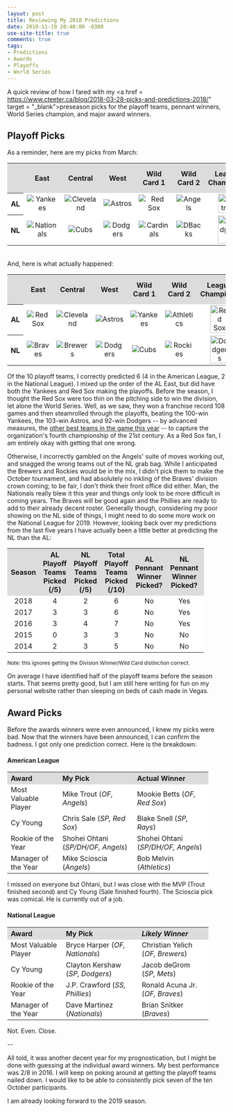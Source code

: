 ```yaml
---
layout: post
title: Reviewing My 2018 Predictions
date: 2018-11-19 20:40:00 -0300
use-site-title: true
comments: true
tags:
- Predictions
- Awards
- Playoffs
- World Series
---
```


A quick review of how I fared with my <a href = https://www.cteeter.ca/blog/2018-03-28-picks-and-predictions-2018/" target = "_blank">preseason picks</a> for the playoff teams, pennant winners, World Series champion, and major award winners.

## Playoff Picks

As a reminder, here are my picks from March:

<table style="width:100%" align="center">
	<tr>
		<th style="text-align:center" bgcolor="gainsboro"> </th>
		<th style="text-align:center" bgcolor="gainsboro">East</th>
		<th style="text-align:center" bgcolor="gainsboro">Central</th>
		<th style="text-align:center" bgcolor="gainsboro">West</th>
		<th style="text-align:center" bgcolor="gainsboro">Wild Card 1</th>
		<th style="text-align:center" bgcolor="gainsboro">Wild Card 2</th>
		<th style="text-align:center" bgcolor="gainsboro">League Champions</th>
		<th style="text-align:center" bgcolor="gainsboro">World Series Champion</th>
	</tr>
	<tr>
		<th bgcolor="white">AL</th>
		<td style="text-align:center" bgcolor="white"><img src="{{site.url}}/img/logos/Yankees.png" alt="Yankees"></td>
		<td style="text-align:center" bgcolor="white"><img src="{{site.url}}/img/logos/Indians.png" alt="Cleveland"></td>
		<td style="text-align:center" bgcolor="white"><img src="{{site.url}}/img/logos/Astros.png" alt="Astros"></td>
		<td style="text-align:center" bgcolor="white"><img src="{{site.url}}/img/logos/RedSox.png" alt="Red Sox"></td>
		<td style="text-align:center" bgcolor="white"><img src="{{site.url}}/img/logos/Angels.png" alt="Angels"></td>
		<td style="text-align:center" bgcolor="white"><img src="{{site.url}}/img/logos/Astros.png" alt="Astros" width="70%"></td>
		<td style="text-align:center" rowspan="2" bgcolor="white"><img src="{{site.url}}/img/logos/Dodgers.png" alt="Dodgers"></td>
	</tr>
	<tr>
		<th bgcolor="white">NL</th>
		<td style="text-align:center" bgcolor="white"><img src="{{site.url}}/img/logos/Nationals.png" alt="Nationals"></td>
		<td style="text-align:center" bgcolor="white"><img src="{{site.url}}/img/logos/Cubs.png" alt="Cubs"></td>
		<td style="text-align:center" bgcolor="white"><img src="{{site.url}}/img/logos/Dodgers.png" alt="Dodgers"></td>
		<td style="text-align:center" bgcolor="white"><img src="{{site.url}}/img/logos/Cardinals.png" alt="Cardinals"></td>
		<td style="text-align:center" bgcolor="white"><img src="{{site.url}}/img/logos/Diamondbacks.png" alt="DBacks"></td>
		<td style="text-align:center" bgcolor="white"><img src="{{site.url}}/img/logos/Dodgers.png" alt="Dodgers" width="70%"></td>
	</tr>
</table>

<br>
And, here is what actually happened:

<table style="width:100%" align="center">
	<tr>
		<th style="text-align:center" bgcolor="gainsboro"> </th>
		<th style="text-align:center" bgcolor="gainsboro">East</th>
		<th style="text-align:center" bgcolor="gainsboro">Central</th>
		<th style="text-align:center" bgcolor="gainsboro">West</th>
		<th style="text-align:center" bgcolor="gainsboro">Wild Card 1</th>
		<th style="text-align:center" bgcolor="gainsboro">Wild Card 2</th>
		<th style="text-align:center" bgcolor="gainsboro">League Champions</th>
		<th style="text-align:center" bgcolor="gainsboro">World Series Champion</th>
	</tr>
	<tr>
		<th bgcolor="white">AL</th>
		<td style="text-align:center" bgcolor="white"><img src="{{site.url}}/img/logos/RedSox.png" alt="Red Sox"></td>
		<td style="text-align:center" bgcolor="white"><img src="{{site.url}}/img/logos/Indians.png" alt="Cleveland"></td>
		<td style="text-align:center" bgcolor="white"><img src="{{site.url}}/img/logos/Astros.png" alt="Astros"></td>
		<td style="text-align:center" bgcolor="white"><img src="{{site.url}}/img/logos/Yankees.png" alt="Yankees"></td>
		<td style="text-align:center" bgcolor="white"><img src="{{site.url}}/img/logos/Athletics.png" alt="Athletics"></td>
		<td style="text-align:center" bgcolor="white"><img src="{{site.url}}/img/logos/RedSox.png" alt="Red Sox" width="70%"></td>
		<td style="text-align:center" rowspan="2" bgcolor="white"><img src="{{site.url}}/img/logos/RedSox.png" alt="Red Sox"></td>
	</tr>
	<tr>
		<th bgcolor="white">NL</th>
		<td style="text-align:center" bgcolor="white"><img src="{{site.url}}/img/logos/Braves.png" alt="Braves"></td>
		<td style="text-align:center" bgcolor="white"><img src="{{site.url}}/img/logos/Brewers.png" alt="Brewers"></td>
		<td style="text-align:center" bgcolor="white"><img src="{{site.url}}/img/logos/Dodgers.png" alt="Dodgers"></td>
		<td style="text-align:center" bgcolor="white"><img src="{{site.url}}/img/logos/Cubs.png" alt="Cubs"></td>
		<td style="text-align:center" bgcolor="white"><img src="{{site.url}}/img/logos/Rockies.png" alt="Rockies"></td>
		<td style="text-align:center" bgcolor="white"><img src="{{site.url}}/img/logos/Dodgers.png" alt="Dodgers" width="70%"></td>
	</tr>
</table>

Of the 10 playoff teams, I correctly predicted 6 (4 in the American League, 2 in the National League). I mixed up the order of the AL East, but did have both the Yankees and Red Sox making the playoffs. Before the season, I thought the Red Sox were too thin on the pitching side to win the division, let alone the World Series. Well, as we saw, they won a franchise record 108 games and then steamrolled through the playoffs, beating the 100-win Yankees, the 103-win Astros, and 92-win Dodgers -- by advanced measures, the <a href = "https://legacy.baseballprospectus.com/standings/index.php?dispgroup=all&standings_sort=pct3" target = "_blank"> other best teams in the game this year</a> -- to capture the organization's fourth championship of the 21st century. As a Red Sox fan, I am entirely okay with getting that one wrong. 

Otherwise, I incorrectly gambled on the Angels' suite of moves working out, and snagged the wrong teams out of the NL grab bag. While I anticipated the Brewers and Rockies would be in the mix, I didn't pick them to make the October tournament, and had absolutely no inkling of the Braves' division crown coming; to be fair, I don't think their front office did either. Man, the Nationals really blew it this year and things only look to be more difficult in coming years. The Braves will be good again and the Phillies are ready to add to their already decent roster. Generally though, considering my poor showing on the NL side of things, I might need to do some more work on the National League for 2019. However, looking back over my predictions from the last five years I have actually been a little better at predicting the NL than the AL:

 <table style="width:90%" align="center">
	<tr>
		<th style="text-align:center" bgcolor="gainsboro">Season </th>
		<th style="text-align:center" bgcolor="gainsboro">AL Playoff Teams Picked (/5)</th>
		<th style="text-align:center" bgcolor="gainsboro">NL Playoff Teams Picked (/5)</th>
		<th style="text-align:center" bgcolor="gainsboro">Total Playoff Teams Picked (/10)</th>
		<th style="text-align:center" bgcolor="gainsboro">AL Pennant Winner Picked?</th>
		<th style="text-align:center" bgcolor="gainsboro">NL Pennant Winner Picked?</th>
		<th style="text-align:center" bgcolor="gainsboro">World Series Winner Picked?</th>
	</tr>
	<tr>
		<td style="text-align:center" bgcolor="white">2018</td>
		<td style="text-align:center" bgcolor="white">4</td>
		<td style="text-align:center" bgcolor="white">2</td>
		<td style="text-align:center" bgcolor="white">6</td>
		<td style="text-align:center" bgcolor="white">No</td>
		<td style="text-align:center" bgcolor="white">Yes</td>
		<td style="text-align:center" bgcolor="white">No</td>
	</tr>
	<tr>
		<td style="text-align:center" bgcolor="white">2017</td>
		<td style="text-align:center" bgcolor="white">3</td>
		<td style="text-align:center" bgcolor="white">3</td>
		<td style="text-align:center" bgcolor="white">6</td>
		<td style="text-align:center" bgcolor="white">No</td>
		<td style="text-align:center" bgcolor="white">Yes</td>
		<td style="text-align:center" bgcolor="white">No</td>
	</tr>
	<tr>
		<td style="text-align:center" bgcolor="white">2016</td>
		<td style="text-align:center" bgcolor="white">3</td>
		<td style="text-align:center" bgcolor="white">4</td>
		<td style="text-align:center" bgcolor="white">7</td>
		<td style="text-align:center" bgcolor="white">No</td>
		<td style="text-align:center" bgcolor="white">Yes</td>
		<td style="text-align:center" bgcolor="white">Yes</td>
	</tr>
	<tr>
		<td style="text-align:center" bgcolor="white">2015</td>
		<td style="text-align:center" bgcolor="white">0</td>
		<td style="text-align:center" bgcolor="white">3</td>
		<td style="text-align:center" bgcolor="white">3</td>
		<td style="text-align:center" bgcolor="white">No</td>
		<td style="text-align:center" bgcolor="white">No</td>
		<td style="text-align:center" bgcolor="white">No</td>
	</tr>
	<tr>
		<td style="text-align:center" bgcolor="white">2014</td>
		<td style="text-align:center" bgcolor="white">2</td>
		<td style="text-align:center" bgcolor="white">3</td>
		<td style="text-align:center" bgcolor="white">5</td>
		<td style="text-align:center" bgcolor="white">No</td>
		<td style="text-align:center" bgcolor="white">No</td>
		<td style="text-align:center" bgcolor="white">No</td>
	</tr>
	</table>

<div style="font-size:85%">Note: this ignores getting the Division Winner/Wild Card distinction correct.</div>

On average I have identified half of the playoff teams before the season starts. That seems pretty good, but I am still here writing for fun on my personal website rather than sleeping on beds of cash made in Vegas. 

## Award Picks

Before the awards winners were even announced, I knew my picks were bad. Now that the winners have been announced, I can confirm the badness. I got only one prediction correct. Here is the breakdown:

#### American League

<table style="width:92%" align="center">
	<tr>
		<th style="text-align:left" bgcolor="gainsboro">Award</th>
		<th style="text-align:left" bgcolor="gainsboro">My Pick</th>
		<th style="text-align:left" bgcolor="gainsboro">Actual Winner</th>
	</tr>
	<tr>
		<td style="text-align:left" bgcolor="white">Most Valuable Player</td>
		<td style="text-align:left" bgcolor="white">Mike Trout (<em>OF, Angels</em>)</td>
		<td style="text-align:left" bgcolor="white">Mookie Betts (<em>OF, Red Sox</em>)</td>
	</tr>
	<tr>
		<td style="text-align:left" bgcolor="white">Cy Young</td>
		<td style="text-align:left" bgcolor="white">Chris Sale (<em>SP, Red Sox</em>)</td>
		<td style="text-align:left" bgcolor="white">Blake Snell (<em>SP, Rays</em>)</td>
	</tr>
	<tr>
		<td style="text-align:left" bgcolor="white">Rookie of the Year</td>
		<td style="text-align:left" bgcolor="white">Shohei Ohtani (<em>SP/DH/OF, Angels</em>)</td>
		<td style="text-align:left" bgcolor="white">Shohei Ohtani (<em>SP/DH/OF, Angels</em>)</td>
	</tr>
	<tr>
		<td style="text-align:left" bgcolor="white">Manager of the Year</td>
		<td style="text-align:left" bgcolor="white">Mike Scioscia (<em>Angels</em>)</td>
		<td style="text-align:left" bgcolor="white">Bob Melvin (<em>Athletics</em>)</td>
	</tr>
</table>

I missed on everyone but Ohtani, but I was close with the MVP (Trout finished second) and Cy Young (Sale finished fourth). The Scioscia pick was comical. He is currently out of a job.

#### National League

<table style="width:92%" align="center">
	<tr>
		<th style="text-align:left" bgcolor="gainsboro">Award</th>
		<th style="text-align:left" bgcolor="gainsboro">My Pick</th>
		<th style="text-align:left" bgcolor="gainsboro"><em>Likely Winner</em></th>
	</tr>
	<tr>
		<td style="text-align:left" bgcolor="white">Most Valuable Player</td>
		<td style="text-align:left" bgcolor="white">Bryce Harper (<em>OF, Nationals</em>)</td>
		<td style="text-align:left" bgcolor="white">Christian Yelich (<em>OF, Brewers</em>)</td>
	</tr>
	<tr>
		<td style="text-align:left" bgcolor="white">Cy Young</td>
		<td style="text-align:left" bgcolor="white">Clayton Kershaw (<em>SP, Dodgers</em>)</td>
		<td style="text-align:left" bgcolor="white">Jacob deGrom (<em>SP, Mets</em>)</td>
	</tr>
	<tr>
		<td style="text-align:left" bgcolor="white">Rookie of the Year</td>
		<td style="text-align:left" bgcolor="white">J.P. Crawford (<em>SS, Phillies</em>)</td>
		<td style="text-align:left" bgcolor="white">Ronald Acuna Jr. (<em>OF, Braves</em>)</td>
	</tr>
	<tr>
		<td style="text-align:left" bgcolor="white">Manager of the Year</td>
		<td style="text-align:left" bgcolor="white">Dave Martinez (<em>Nationals</em>)</td>
		<td style="text-align:left" bgcolor="white">Brian Snitker (<em>Braves</em>)</td>
	</tr>
</table>

Not. Even. Close.

--

All told, it was another decent year for my prognostication, but I might be done with guessing at the individual award winners. My best performance was 2/8 in 2016. I will keep on poking around at getting the playoff teams nailed down. I would like to be able to consistently pick seven of the ten October participants. 

I am already looking forward to the 2019 season.